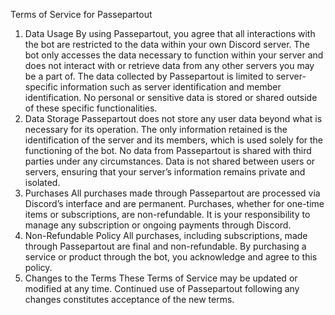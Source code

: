 Terms of Service for Passepartout
1. Data Usage
By using Passepartout, you agree that all interactions with the bot are restricted to the data within your own Discord server. The bot only accesses the data necessary to function within your server and does not interact with or retrieve data from any other servers you may be a part of.
The data collected by Passepartout is limited to server-specific information such as server identification and member identification. No personal or sensitive data is stored or shared outside of these specific functionalities.
2. Data Storage
Passepartout does not store any user data beyond what is necessary for its operation. The only information retained is the identification of the server and its members, which is used solely for the functioning of the bot.
No data from Passepartout is shared with third parties under any circumstances.
Data is not shared between users or servers, ensuring that your server’s information remains private and isolated.
3. Purchases
All purchases made through Passepartout are processed via Discord’s interface and are permanent. Purchases, whether for one-time items or subscriptions, are non-refundable.
It is your responsibility to manage any subscription or ongoing payments through Discord.
4. Non-Refundable Policy
All purchases, including subscriptions, made through Passepartout are final and non-refundable. By purchasing a service or product through the bot, you acknowledge and agree to this policy.
5. Changes to the Terms
These Terms of Service may be updated or modified at any time. Continued use of Passepartout following any changes constitutes acceptance of the new terms.
